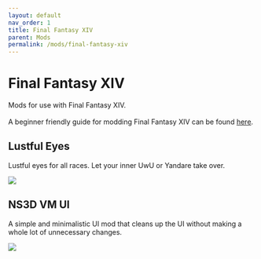 ```yaml
---
layout: default
nav_order: 1
title: Final Fantasy XIV
parent: Mods
permalink: /mods/final-fantasy-xiv
---
```


<h1>Final Fantasy XIV</h1>
<p>Mods for use with Final Fantasy XIV.<br /><br />A beginner friendly guide for modding Final Fantasy XIV can be found <a href="https://gist.github.com/Exorion1er/5f2b55e14475484c63993140ec50faae" target="_blank">here</a>.</p>

<div class="gallery">
  <h2>Lustful Eyes</h2>
  <p>Lustful eyes for all races. Let your inner UwU or Yandare take over.</p>
  <a href="https://heliosphere.app/mod/w7xhfe6s7h0tbc96279yz1eb1g" target="_blank">
    <img src="https://data.heliosphere.app/images/I5P4XbLvN8hv_xSEVHdeDW2GRZ-unYIrisCQxipygm4"></a>
  
  <h2>NS3D VM UI</h2>
  <p>A simple and minimalistic UI mod that cleans up the UI without making a whole lot of unnecessary changes.</p>
  <a href="https://heliosphere.app/mod/hrsbv17zxh55567hsseaz4cbf8" target="_blank">
    <img src="https://data.heliosphere.app/images/JHuFldPkpX5_OlhVuoxLvV6oWkCrNbYiixK35mrcRTY"></a>
</div>
